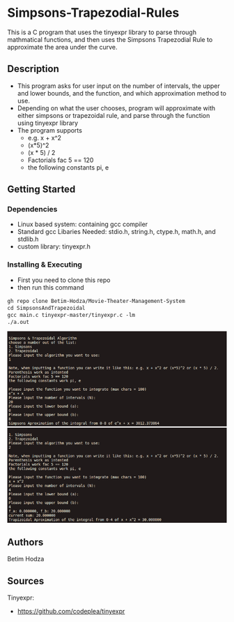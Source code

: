 




# Simpsons-Trapezodial-Rules
 
This is a C program that uses the tinyexpr library to parse through mathmatical functions, and then uses the Simpsons Trapezodial Rule to approximate the area under the curve.

## Description

- This program asks for user input on the number of intervals, the upper and lower bounds, and the function, and which approximation method to use.
- Depending on what the user chooses, program will approximate with either simpsons or trapezoidal rule, and parse through the function using tinyexpr library
- The program supports 
  - e.g. x + x^2 
  - (x*5)^2
  - (x * 5) / 2 
  - Factorials fac 5 == 120
  - the following constants pi, e

## Getting Started

### Dependencies
* Linux based system: containing gcc compiler
* Standard gcc Libaries Needed: stdio.h, string.h, ctype.h, math.h, and stdlib.h
* custom library: tinyexpr.h

### Installing & Executing

* First you need to clone this repo
* then run this command
```
gh repo clone Betim-Hodza/Movie-Theater-Management-System
cd SimpsonsAndTrapezoidal
gcc main.c tinyexpr-master/tinyexpr.c -lm
./a.out
```

![alt text](image.png)
![alt text](image-1.png)

## Authors

Betim Hodza 

## Sources
Tinyexpr:
- https://github.com/codeplea/tinyexpr